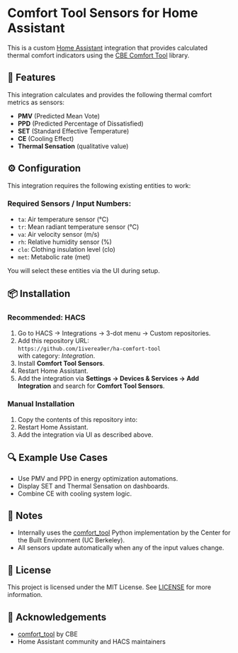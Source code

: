 # Comfort Tool Sensors for Home Assistant

This is a custom [Home Assistant](https://www.home-assistant.io/) integration that provides calculated thermal comfort indicators using the [CBE Comfort Tool](https://comfort.cbe.berkeley.edu/) library.

## 🧊 Features

This integration calculates and provides the following thermal comfort metrics as sensors:

- **PMV** (Predicted Mean Vote)
- **PPD** (Predicted Percentage of Dissatisfied)
- **SET** (Standard Effective Temperature)
- **CE** (Cooling Effect)
- **Thermal Sensation** (qualitative value)

## ⚙️ Configuration

This integration requires the following existing entities to work:

### Required Sensors / Input Numbers:

- `ta`: Air temperature sensor (°C)
- `tr`: Mean radiant temperature sensor (°C)
- `va`: Air velocity sensor (m/s)
- `rh`: Relative humidity sensor (%)
- `clo`: Clothing insulation level (clo)
- `met`: Metabolic rate (met)

You will select these entities via the UI during setup.

## 📦 Installation

### Recommended: HACS

1. Go to HACS → Integrations → 3-dot menu → Custom repositories.
2. Add this repository URL:  
   `https://github.com/1iverea9er/ha-comfort-tool`  
   with category: *Integration*.
3. Install **Comfort Tool Sensors**.
4. Restart Home Assistant.
5. Add the integration via **Settings → Devices & Services → Add Integration** and search for **Comfort Tool Sensors**.

### Manual Installation

1. Copy the contents of this repository into:
2. Restart Home Assistant.
3. Add the integration via UI as described above.

## 🔍 Example Use Cases

- Use PMV and PPD in energy optimization automations.
- Display SET and Thermal Sensation on dashboards.
- Combine CE with cooling system logic.

## 🧪 Notes

- Internally uses the [comfort_tool](https://github.com/CenterForTheBuiltEnvironment/comfort_tool) Python implementation by the Center for the Built Environment (UC Berkeley).
- All sensors update automatically when any of the input values change.

## 🧾 License

This project is licensed under the MIT License. See [LICENSE](LICENSE) for more information.

## 🙏 Acknowledgements

- [comfort_tool](https://github.com/CenterForTheBuiltEnvironment/comfort_tool) by CBE
- Home Assistant community and HACS maintainers
